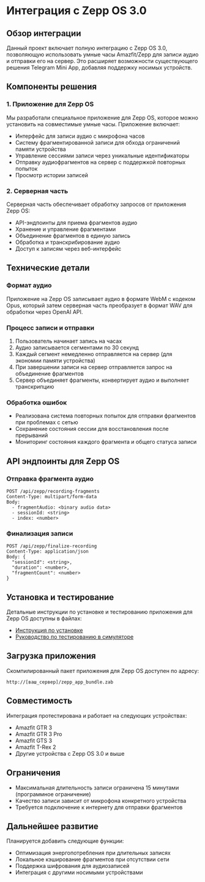 # Интеграция с Zepp OS 3.0

## Обзор интеграции

Данный проект включает полную интеграцию с Zepp OS 3.0, позволяющую использовать умные часы Amazfit/Zepp для записи аудио и отправки его на сервер. Это расширяет возможности существующего решения Telegram Mini App, добавляя поддержку носимых устройств.

## Компоненты решения

### 1. Приложение для Zepp OS

Мы разработали специальное приложение для Zepp OS, которое можно установить на совместимые умные часы. Приложение включает:

- Интерфейс для записи аудио с микрофона часов
- Систему фрагментированной записи для обхода ограничений памяти устройства
- Управление сессиями записи через уникальные идентификаторы
- Отправку аудиофрагментов на сервер с поддержкой повторных попыток
- Просмотр истории записей

### 2. Серверная часть

Серверная часть обеспечивает обработку запросов от приложения Zepp OS:

- API-эндпоинты для приема фрагментов аудио
- Хранение и управление фрагментами
- Объединение фрагментов в единую запись
- Обработка и транскрибирование аудио
- Доступ к записям через веб-интерфейс

## Технические детали

### Формат аудио

Приложение на Zepp OS записывает аудио в формате WebM с кодеком Opus, который затем серверная часть преобразует в формат WAV для обработки через OpenAI API.

### Процесс записи и отправки

1. Пользователь начинает запись на часах
2. Аудио записывается сегментами по 30 секунд
3. Каждый сегмент немедленно отправляется на сервер (для экономии памяти устройства)
4. При завершении записи на сервер отправляется запрос на объединение фрагментов
5. Сервер объединяет фрагменты, конвертирует аудио и выполняет транскрипцию

### Обработка ошибок

- Реализована система повторных попыток для отправки фрагментов при проблемах с сетью
- Сохранение состояния сессии для восстановления после прерываний
- Мониторинг состояния каждого фрагмента и общего статуса записи

## API эндпоинты для Zepp OS

### Отправка фрагмента аудио
```
POST /api/zepp/recording-fragments
Content-Type: multipart/form-data
Body:
  - fragmentAudio: <binary audio data>
  - sessionId: <string>
  - index: <number>
```

### Финализация записи
```
POST /api/zepp/finalize-recording
Content-Type: application/json
Body: {
  "sessionId": <string>,
  "duration": <number>,
  "fragmentCount": <number>
}
```

## Установка и тестирование

Детальные инструкции по установке и тестированию приложения для Zepp OS доступны в файлах:
- [Инструкция по установке](./zepp_deploy_instructions.md)
- [Руководство по тестированию в симуляторе](./zepp_simulator_guide.md)

## Загрузка приложения

Скомпилированный пакет приложения для Zepp OS доступен по адресу:
```
http://[ваш_сервер]/zepp_app_bundle.zab
```

## Совместимость

Интеграция протестирована и работает на следующих устройствах:
- Amazfit GTR 3
- Amazfit GTR 3 Pro
- Amazfit GTS 3
- Amazfit T-Rex 2
- Другие устройства с Zepp OS 3.0 и выше

## Ограничения

- Максимальная длительность записи ограничена 15 минутами (программное ограничение)
- Качество записи зависит от микрофона конкретного устройства
- Требуется подключение к интернету для отправки фрагментов

## Дальнейшее развитие

Планируется добавить следующие функции:
- Оптимизация энергопотребления при длительных записях
- Локальное кэширование фрагментов при отсутствии сети
- Поддержка шифрования для аудиозаписей
- Интеграция с другими носимыми устройствами